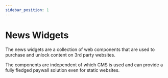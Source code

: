 ```yaml
---
sidebar_position: 1
---
```


# News Widgets

The news widgets are a collection of web components that are used to purchase and unlock content on 3rd party websites.

The components are independent of which CMS is used and can provide a fully fledged paywall solution even for static websites.
